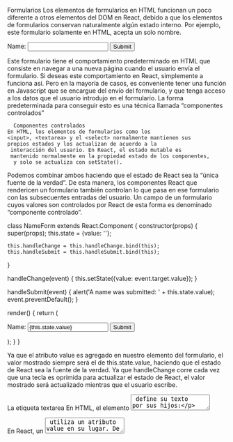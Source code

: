 Formularios
Los elementos de formularios en HTML funcionan un poco diferente
 a otros elementos del DOM en React, debido a que los elementos de 
 formularios conservan naturalmente algún estado interno.
  Por ejemplo, este formulario solamente en HTML, 
  acepta un solo nombre.
  <form>
    <label>
      Name:
      <input type="text" name="name" />
    </label>
    <input type="submit" value="Submit" />
  </form>

  Este formulario tiene el comportamiento predeterminado en HTML 
  que consiste en navegar a una nueva página cuando el usuario envía
   el formulario. Si deseas este comportamiento en React, simplemente
   a funciona así. Pero en la mayoría de casos, es conveniente tener
    una función en Javascript que se encargue del envío del formulario,
     y que tenga acceso a los datos que el usuario introdujo en el 
     formulario. La forma predeterminada para conseguir esto es una
      técnica llamada “componentes controlados”

      Componentes controlados
    En HTML, los elementos de formularios como los
    <input>, <textarea> y el <select> normalmente mantienen sus
    propios estados y los actualizan de acuerdo a la
     interacción del usuario. En React, el estado mutable es 
     mantenido normalmente en la propiedad estado de los componentes,
      y solo se actualiza con setState().
Podemos combinar ambos haciendo que el estado de React sea la “única
 fuente de la verdad”. De esta manera, los componentes React que 
rendericen un formulario también controlan lo que pasa en ese 
formulario con las subsecuentes entradas del usuario. Un campo de un
 formulario cuyos valores son controlados por React de esta forma es 
denominado “componente controlado”.

class NameForm extends React.Component {
  constructor(props) {
    super(props);
    this.state = {value: ''};

    this.handleChange = this.handleChange.bind(this);
    this.handleSubmit = this.handleSubmit.bind(this);
  }

  handleChange(event) {
    this.setState({value: event.target.value});
  }

  handleSubmit(event) {
    alert('A name was submitted: ' + this.state.value);
    event.preventDefault();
  }

  render() {
    return (
      <form onSubmit={this.handleSubmit}>
        <label>
          Name:
          <input type="text" value={this.state.value} onChange={this.handleChange} />
        </label>
        <input type="submit" value="Submit" />
      </form>
    );
  }
}

Ya que el atributo value es agregado en nuestro elemento del formulario, el valor mostrado siempre será el de this.state.value, haciendo que el estado de React sea la fuente de la verdad. Ya que handleChange corre cada vez que una tecla es oprimida para actualizar el estado de React, el valor mostrado será actualizado mientras que el usuario escribe.

La etiqueta textarea
En HTML, el elemento <textarea> define su texto por sus hijos:
<textarea>
  Hello there, this is some text in a text area
</textarea>

En React, un <textarea> utiliza un atributo value en su lugar. De esta manera, un formulario que hace uso de un <textarea> puede ser escrito de manera similar a un formulario que utiliza un campo en una sola línea:

class EssayForm extends React.Component {
  constructor(props) {
    super(props);
    this.state = {
      value: 'Please write an essay about your favorite DOM element.'
    };

    this.handleChange = this.handleChange.bind(this);
    this.handleSubmit = this.handleSubmit.bind(this);
  }

  handleChange(event) {
    this.setState({value: event.target.value});
  }

  handleSubmit(event) {
    alert('An essay was submitted: ' + this.state.value);
    event.preventDefault();
  }

  render() {
    return (
      <form onSubmit={this.handleSubmit}>
        <label>
          Essay:
          <textarea value={this.state.value} onChange={this.handleChange} />
        </label>
        <input type="submit" value="Submit" />
      </form>
    );
  }
}
Recuerda que this.state.value es inicializado en el constructor, de manera que el área de texto empiece con algo de texto.

La etiqueta select
En HTML, <select> crea una lista desplegable. Por ejemplo, este HTML crea una lista desplegable de sabores:

<select>
  <option value="grapefruit">Grapefruit</option>
  <option value="lime">Lime</option>
  <option selected value="coconut">Coconut</option>
  <option value="mango">Mango</option>
</select>
Ten en cuenta que la opción Coco es inicialmente seleccionada, debido al atributo selected. React, en lugar de utilizar el atributo selected, utiliza un atributo value en la raíz de la etiqueta select. Esto es más conveniente en un componente controlado debido a que solo necesitas actualizarlo en un solo lugar, por ejemplo:

class FlavorForm extends React.Component {
  constructor(props) {
    super(props);
    this.state = {value: 'coconut'};

    this.handleChange = this.handleChange.bind(this);
    this.handleSubmit = this.handleSubmit.bind(this);
  }

  handleChange(event) {
    this.setState({value: event.target.value});
  }

  handleSubmit(event) {
    alert('Your favorite flavor is: ' + this.state.value);
    event.preventDefault();
  }

  render() {
    return (
      <form onSubmit={this.handleSubmit}>
        <label>
          Pick your favorite flavor:
          <select value={this.state.value} onChange={this.handleChange}>
            <option value="grapefruit">Grapefruit</option>
            <option value="lime">Lime</option>
            <option value="coconut">Coconut</option>
            <option value="mango">Mango</option>
          </select>
        </label>
        <input type="submit" value="Submit" />
      </form>
    );
  }
}

Puedes pasar un array al atributo value, permitiendo que selecciones múltiples opciones en una etiqueta select:

<select multiple={true} value={['B', 'C']}>

La etiqueta file input
En HTML, un <input type="file"> permite que el usuario escoja uno o varios archivos de su dispositivo de almacenamiento para ser cargados a un servidor o ser manipulados por Javascript mediante el API de Archivos.

<input type="file" />